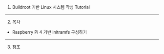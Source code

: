 1. Buildroot 기반 Linux 시스템 작성 Tutorial
---------------------------
2. 목차
- Raspberry Pi 4 기반 initramfs 구성하기
---------------------------
3. 참조

